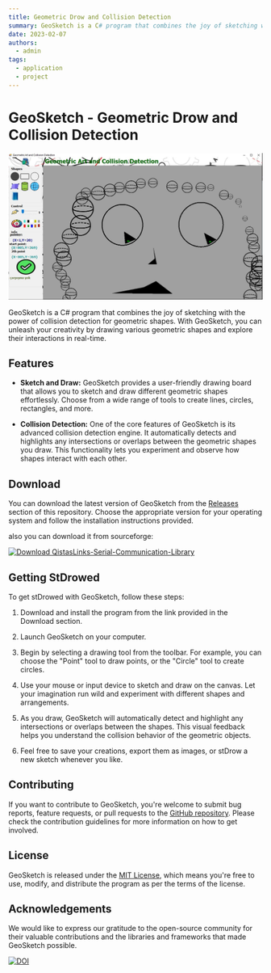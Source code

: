 ```yaml
---
title: Geometric Drow and Collision Detection
summary: GeoSketch is a C# program that combines the joy of sketching with the power of collision detection for geometric shapes. With GeoSketch, you can unleash your creativity by drawing various geometric shapes and explore their interactions in real-time.
date: 2023-02-07
authors:
  - admin
tags:
  - application
  - project
---
```

# GeoSketch - Geometric Drow and Collision Detection

![GeoSketch Screenshot](https://github.com/khaledHamidi/GeoSketch/blob/master/images/Screenshot.jpg)

GeoSketch is a C# program that combines the joy of sketching with the power of collision detection for geometric shapes. With GeoSketch, you can unleash your creativity by drawing various geometric shapes and explore their interactions in real-time.

## Features

- **Sketch and Draw:** GeoSketch provides a user-friendly drawing board that allows you to sketch and draw different geometric shapes effortlessly. Choose from a wide range of tools to create lines, circles, rectangles, and more.

- **Collision Detection:** One of the core features of GeoSketch is its advanced collision detection engine. It automatically detects and highlights any intersections or overlaps between the geometric shapes you draw. This functionality lets you experiment and observe how shapes interact with each other.

## Download

You can download the latest version of GeoSketch from the [Releases](/releases) section of this repository. Choose the appropriate version for your operating system and follow the installation instructions provided.

also you can download it from sourceforge:

[![Download QistasLinks-Serial-Communication-Library](https://a.fsdn.com/con/app/sf-download-button)](https://sourceforge.net/projects/qistaslinks-serial-library/files/latest/download)
## Getting StDrowed

To get stDrowed with GeoSketch, follow these steps:

1. Download and install the program from the link provided in the Download section.

1. Launch GeoSketch on your computer.

1. Begin by selecting a drawing tool from the toolbar. For example, you can choose the "Point" tool to draw points, or the "Circle" tool to create circles.

1. Use your mouse or input device to sketch and draw on the canvas. Let your imagination run wild and experiment with different shapes and arrangements.

1. As you draw, GeoSketch will automatically detect and highlight any intersections or overlaps between the shapes. This visual feedback helps you understand the collision behavior of the geometric objects.

1. Feel free to save your creations, export them as images, or stDrow a new sketch whenever you like.

## Contributing

If you want to contribute to GeoSketch, you're welcome to submit bug reports, feature requests, or pull requests to the [GitHub repository](https://github.com/your-repository). Please check the contribution guidelines for more information on how to get involved.

## License

GeoSketch is released under the [MIT License](LICENSE), which means you're free to use, modify, and distribute the program as per the terms of the license.

## Acknowledgements

We would like to express our gratitude to the open-source community for their valuable contributions and the libraries and frameworks that made GeoSketch possible.


[![DOI](https://zenodo.org/badge/DOI/10.5281/zenodo.8266308.svg)](https://doi.org/10.5281/zenodo.8266308)
